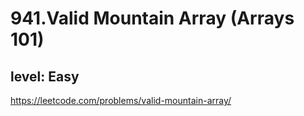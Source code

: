 # 941.Valid Mountain Array (Arrays 101)
## level: Easy

https://leetcode.com/problems/valid-mountain-array/
